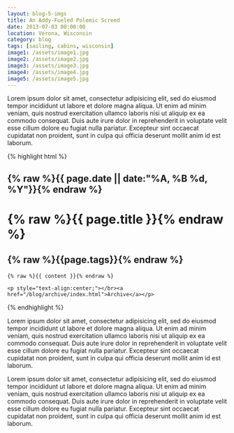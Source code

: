 ```yaml
---
layout: blog-5-imgs
title: An Addy-Fueled Polemic Screed
date: 2013-07-03 00:00:00
location: Verona, Wisconsin
category: blog
tags: [sailing, cabins, wisconsin]
image1: /assets/image1.jpg
image2: /assets/image2.jpg
image3: /assets/image3.jpg
image4: /assets/image4.jpg
image5: /assets/image5.jpg
---
```


Lorem ipsum dolor sit amet, consectetur adipisicing elit, sed do eiusmod tempor incididunt ut labore et dolore magna aliqua. Ut enim ad minim veniam, quis nostrud exercitation ullamco laboris nisi ut aliquip ex ea commodo consequat. Duis aute irure dolor in reprehenderit in voluptate velit esse cillum dolore eu fugiat nulla pariatur. Excepteur sint occaecat cupidatat non proident, sunt in culpa qui officia deserunt mollit anim id est laborum.

{% highlight html %}
<div class="picwrapper" style="background-image:url({{ page.image4 }});"></div>
<div class="shadow2"></div>
<div class="textwrapper">
    <h2>{% raw %}{{ page.date || date:"%A, %B %d, %Y"}}{% endraw %}</h2>
    <h1>{% raw %}{{ page.title }}{% endraw %}</h1>
    <h2>{% raw %}{{page.tags}}{% endraw %}</h2>
    
    {% raw %}{{ content }}{% endraw %}
    
    <p style="text-align:center;"></br><a href="/blog/archive/index.html">Archive</a></p>
</div>
{% endhighlight %}

Lorem ipsum dolor sit amet, consectetur adipisicing elit, sed do eiusmod tempor incididunt ut labore et dolore magna aliqua. Ut enim ad minim veniam, quis nostrud exercitation ullamco laboris nisi ut aliquip ex ea commodo consequat. Duis aute irure dolor in reprehenderit in voluptate velit esse cillum dolore eu fugiat nulla pariatur. Excepteur sint occaecat cupidatat non proident, sunt in culpa qui officia deserunt mollit anim id est laborum.

Lorem ipsum dolor sit amet, consectetur adipisicing elit, sed do eiusmod tempor incididunt ut labore et dolore magna aliqua. Ut enim ad minim veniam, quis nostrud exercitation ullamco laboris nisi ut aliquip ex ea commodo consequat. Duis aute irure dolor in reprehenderit in voluptate velit esse cillum dolore eu fugiat nulla pariatur. Excepteur sint occaecat cupidatat non proident, sunt in culpa qui officia deserunt mollit anim id est laborum.